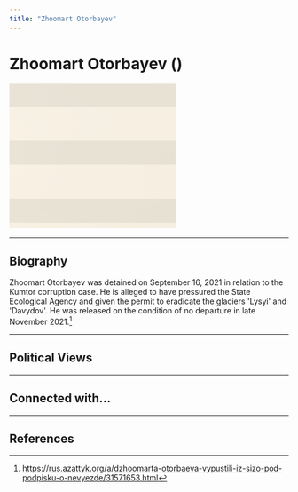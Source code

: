 ```yaml
---
title: "Zhoomart Otorbayev"
---
```


# Zhoomart Otorbayev ()

![img](../assets/images/akai_akaev.png)

_ _ _

## Biography

Zhoomart Otorbayev was detained on September 16, 2021 in relation to the Kumtor corruption case. He is alleged to have pressured the State Ecological Agency and given the permit to eradicate the glaciers 'Lysyi' and 'Davydov'. He was released on the condition of no departure in late November 2021.[^1]


_ _ _

## Political Views

_ _ _ 

## Connected with...

_ _ _

## References

[^1]: https://rus.azattyk.org/a/dzhoomarta-otorbaeva-vypustili-iz-sizo-pod-podpisku-o-nevyezde/31571653.html
